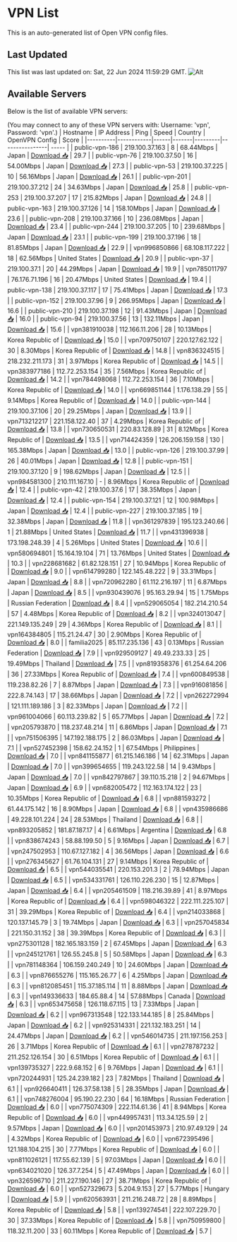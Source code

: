 # VPN List

This is an auto-generated list of Open VPN config files.

## Last Updated

This list was last updated on: Sat, 22 Jun 2024 11:59:29 GMT.
![Alt](https://repobeats.axiom.co/api/embed/186b98318ef1479477931607c1ad7d823f12451f.svg "Repobeats analytics image")

## Available Servers

Below is the list of available VPN servers:

(You may connect to any of these VPN servers with: Username: 'vpn', Password: 'vpn'.)
| Hostname | IP Address | Ping | Speed | Country | OpenVPN Config | Score |
|----------|------------|------|-------|---------|----------------| ----- |
| public-vpn-186 | 219.100.37.163 | 8 | 68.44Mbps | Japan | [Download 📥](./configs/server_0_JP.ovpn) | 29.7 |
| public-vpn-76 | 219.100.37.50 | 16 | 54.00Mbps | Japan | [Download 📥](./configs/server_1_JP.ovpn) | 27.3 |
| public-vpn-53 | 219.100.37.225 | 10 | 56.16Mbps | Japan | [Download 📥](./configs/server_2_JP.ovpn) | 26.1 |
| public-vpn-201 | 219.100.37.212 | 24 | 34.63Mbps | Japan | [Download 📥](./configs/server_3_JP.ovpn) | 25.8 |
| public-vpn-253 | 219.100.37.207 | 17 | 215.82Mbps | Japan | [Download 📥](./configs/server_4_JP.ovpn) | 24.8 |
| public-vpn-163 | 219.100.37.126 | 14 | 158.10Mbps | Japan | [Download 📥](./configs/server_5_JP.ovpn) | 23.6 |
| public-vpn-208 | 219.100.37.166 | 10 | 236.08Mbps | Japan | [Download 📥](./configs/server_6_JP.ovpn) | 23.4 |
| public-vpn-244 | 219.100.37.205 | 10 | 239.68Mbps | Japan | [Download 📥](./configs/server_7_JP.ovpn) | 23.1 |
| public-vpn-199 | 219.100.37.196 | 18 | 81.85Mbps | Japan | [Download 📥](./configs/server_8_JP.ovpn) | 22.9 |
| vpn996850866 | 68.108.117.222 | 18 | 62.56Mbps | United States | [Download 📥](./configs/server_9_US.ovpn) | 20.9 |
| public-vpn-37 | 219.100.37.1 | 20 | 44.29Mbps | Japan | [Download 📥](./configs/server_10_JP.ovpn) | 19.9 |
| vpn785011797 | 76.176.71.196 | 16 | 20.47Mbps | United States | [Download 📥](./configs/server_11_US.ovpn) | 19.4 |
| public-vpn-138 | 219.100.37.117 | 17 | 75.41Mbps | Japan | [Download 📥](./configs/server_12_JP.ovpn) | 17.3 |
| public-vpn-152 | 219.100.37.96 | 9 | 266.95Mbps | Japan | [Download 📥](./configs/server_13_JP.ovpn) | 16.6 |
| public-vpn-210 | 219.100.37.198 | 12 | 91.43Mbps | Japan | [Download 📥](./configs/server_14_JP.ovpn) | 16.0 |
| public-vpn-94 | 219.100.37.56 | 13 | 132.11Mbps | Japan | [Download 📥](./configs/server_15_JP.ovpn) | 15.6 |
| vpn381910038 | 112.166.11.206 | 28 | 10.13Mbps | Korea Republic of | [Download 📥](./configs/server_16_KR.ovpn) | 15.0 |
| vpn709750107 | 220.127.62.122 | 30 | 8.30Mbps | Korea Republic of | [Download 📥](./configs/server_17_KR.ovpn) | 14.8 |
| vpn836324515 | 218.232.211.173 | 31 | 3.97Mbps | Korea Republic of | [Download 📥](./configs/server_18_KR.ovpn) | 14.5 |
| vpn383977186 | 112.72.253.154 | 35 | 7.56Mbps | Korea Republic of | [Download 📥](./configs/server_19_KR.ovpn) | 14.2 |
| vpn784498068 | 112.72.253.154 | 36 | 7.10Mbps | Korea Republic of | [Download 📥](./configs/server_20_KR.ovpn) | 14.0 |
| vpn669851144 | 1.176.138.29 | 55 | 9.14Mbps | Korea Republic of | [Download 📥](./configs/server_21_KR.ovpn) | 14.0 |
| public-vpn-144 | 219.100.37.106 | 20 | 29.25Mbps | Japan | [Download 📥](./configs/server_22_JP.ovpn) | 13.9 |
| vpn713212217 | 221.158.122.40 | 37 | 4.29Mbps | Korea Republic of | [Download 📥](./configs/server_23_KR.ovpn) | 13.8 |
| vpn730650531 | 220.83.128.89 | 31 | 8.12Mbps | Korea Republic of | [Download 📥](./configs/server_24_KR.ovpn) | 13.5 |
| vpn714424359 | 126.206.159.158 | 130 | 165.38Mbps | Japan | [Download 📥](./configs/server_25_JP.ovpn) | 13.0 |
| public-vpn-126 | 219.100.37.99 | 26 | 40.01Mbps | Japan | [Download 📥](./configs/server_26_JP.ovpn) | 12.8 |
| public-vpn-151 | 219.100.37.120 | 9 | 198.62Mbps | Japan | [Download 📥](./configs/server_27_JP.ovpn) | 12.5 |
| vpn984581300 | 210.111.167.10 | - | 8.96Mbps | Korea Republic of | [Download 📥](./configs/server_28_KR.ovpn) | 12.4 |
| public-vpn-42 | 219.100.37.6 | 17 | 38.35Mbps | Japan | [Download 📥](./configs/server_29_JP.ovpn) | 12.4 |
| public-vpn-154 | 219.100.37.121 | 12 | 100.98Mbps | Japan | [Download 📥](./configs/server_30_JP.ovpn) | 12.4 |
| public-vpn-227 | 219.100.37.185 | 19 | 32.38Mbps | Japan | [Download 📥](./configs/server_31_JP.ovpn) | 11.8 |
| vpn361297839 | 195.123.240.66 | 1 | 21.88Mbps | United States | [Download 📥](./configs/server_32_US.ovpn) | 11.7 |
| vpn431396938 | 173.198.248.39 | 4 | 5.26Mbps | United States | [Download 📥](./configs/server_33_US.ovpn) | 10.6 |
| vpn580694801 | 15.164.19.104 | 71 | 13.76Mbps | United States | [Download 📥](./configs/server_34_US.ovpn) | 10.3 |
| vpn228681682 | 61.82.128.151 | 27 | 10.94Mbps | Korea Republic of | [Download 📥](./configs/server_35_KR.ovpn) | 9.0 |
| vpn614799280 | 122.145.48.222 | 9 | 33.31Mbps | Japan | [Download 📥](./configs/server_36_JP.ovpn) | 8.8 |
| vpn720962280 | 61.112.216.197 | 11 | 6.87Mbps | Japan | [Download 📥](./configs/server_37_JP.ovpn) | 8.5 |
| vpn930439076 | 95.163.29.94 | 15 | 1.75Mbps | Russian Federation | [Download 📥](./configs/server_38_RU.ovpn) | 8.4 |
| vpn529065054 | 182.214.210.54 | 57 | 4.48Mbps | Korea Republic of | [Download 📥](./configs/server_39_KR.ovpn) | 8.2 |
| vpn324013047 | 221.149.135.249 | 29 | 4.36Mbps | Korea Republic of | [Download 📥](./configs/server_40_KR.ovpn) | 8.1 |
| vpn164384805 | 115.21.24.47 | 30 | 2.90Mbps | Korea Republic of | [Download 📥](./configs/server_41_KR.ovpn) | 8.0 |
| familia2025 | 85.117.235.136 | 43 | 0.13Mbps | Russian Federation | [Download 📥](./configs/server_42_RU.ovpn) | 7.9 |
| vpn929509127 | 49.49.233.33 | 25 | 19.49Mbps | Thailand | [Download 📥](./configs/server_43_TH.ovpn) | 7.5 |
| vpn819358376 | 61.254.64.206 | 36 | 27.33Mbps | Korea Republic of | [Download 📥](./configs/server_44_KR.ovpn) | 7.4 |
| vpn600849538 | 119.238.82.26 | 7 | 8.87Mbps | Japan | [Download 📥](./configs/server_45_JP.ovpn) | 7.3 |
| vpn916081856 | 222.8.74.143 | 17 | 38.66Mbps | Japan | [Download 📥](./configs/server_46_JP.ovpn) | 7.2 |
| vpn262272994 | 121.111.189.186 | 3 | 82.33Mbps | Japan | [Download 📥](./configs/server_47_JP.ovpn) | 7.2 |
| vpn961004066 | 60.113.239.82 | 5 | 65.77Mbps | Japan | [Download 📥](./configs/server_48_JP.ovpn) | 7.2 |
| vpn205793870 | 118.237.48.214 | 11 | 6.86Mbps | Japan | [Download 📥](./configs/server_49_JP.ovpn) | 7.1 |
| vpn751506395 | 147.192.188.175 | 2 | 86.03Mbps | Japan | [Download 📥](./configs/server_50_JP.ovpn) | 7.1 |
| vpn527452398 | 158.62.24.152 | 1 | 67.54Mbps | Philippines | [Download 📥](./configs/server_51_PH.ovpn) | 7.0 |
| vpn841155877 | 61.215.146.186 | 14 | 62.31Mbps | Japan | [Download 📥](./configs/server_52_JP.ovpn) | 7.0 |
| vpn399654655 | 119.243.122.58 | 14 | 9.43Mbps | Japan | [Download 📥](./configs/server_53_JP.ovpn) | 7.0 |
| vpn842797867 | 39.110.15.218 | 2 | 94.67Mbps | Japan | [Download 📥](./configs/server_54_JP.ovpn) | 6.9 |
| vpn682005472 | 112.163.174.122 | 23 | 10.35Mbps | Korea Republic of | [Download 📥](./configs/server_55_KR.ovpn) | 6.8 |
| vpn881593272 | 61.44.175.142 | 16 | 8.90Mbps | Japan | [Download 📥](./configs/server_56_JP.ovpn) | 6.8 |
| vpn435986686 | 49.228.101.224 | 24 | 28.53Mbps | Thailand | [Download 📥](./configs/server_57_TH.ovpn) | 6.8 |
| vpn893205852 | 181.87.187.17 | 4 | 6.61Mbps | Argentina | [Download 📥](./configs/server_58_AR.ovpn) | 6.8 |
| vpn838674243 | 58.88.199.50 | 5 | 9.16Mbps | Japan | [Download 📥](./configs/server_59_JP.ovpn) | 6.7 |
| vpn247502953 | 110.67.127.182 | 4 | 36.56Mbps | Japan | [Download 📥](./configs/server_60_JP.ovpn) | 6.6 |
| vpn276345627 | 61.76.104.131 | 27 | 9.14Mbps | Korea Republic of | [Download 📥](./configs/server_61_KR.ovpn) | 6.5 |
| vpn544035541 | 220.153.201.3 | 2 | 78.94Mbps | Japan | [Download 📥](./configs/server_62_JP.ovpn) | 6.5 |
| vpn534331761 | 126.110.226.230 | 15 | 12.87Mbps | Japan | [Download 📥](./configs/server_63_JP.ovpn) | 6.4 |
| vpn205461509 | 118.216.39.89 | 41 | 8.97Mbps | Korea Republic of | [Download 📥](./configs/server_64_KR.ovpn) | 6.4 |
| vpn598046322 | 222.111.225.107 | 31 | 39.29Mbps | Korea Republic of | [Download 📥](./configs/server_65_KR.ovpn) | 6.4 |
| vpn214033868 | 120.137.145.79 | 3 | 19.74Mbps | Japan | [Download 📥](./configs/server_66_JP.ovpn) | 6.3 |
| vpn257045834 | 221.150.31.152 | 38 | 39.39Mbps | Korea Republic of | [Download 📥](./configs/server_67_KR.ovpn) | 6.3 |
| vpn275301128 | 182.165.183.159 | 2 | 67.45Mbps | Japan | [Download 📥](./configs/server_68_JP.ovpn) | 6.3 |
| vpn245121761 | 126.55.245.8 | 5 | 50.58Mbps | Japan | [Download 📥](./configs/server_69_JP.ovpn) | 6.3 |
| vpn781148364 | 106.159.240.249 | 10 | 24.60Mbps | Japan | [Download 📥](./configs/server_70_JP.ovpn) | 6.3 |
| vpn876655276 | 115.165.26.77 | 6 | 4.25Mbps | Japan | [Download 📥](./configs/server_71_JP.ovpn) | 6.3 |
| vpn812085451 | 115.37.185.114 | 11 | 8.88Mbps | Japan | [Download 📥](./configs/server_72_JP.ovpn) | 6.3 |
| vpn149336633 | 184.65.88.4 | 14 | 57.88Mbps | Canada | [Download 📥](./configs/server_73_CA.ovpn) | 6.3 |
| vpn653475658 | 126.118.67.115 | 13 | 7.33Mbps | Japan | [Download 📥](./configs/server_74_JP.ovpn) | 6.2 |
| vpn967313548 | 122.133.144.185 | 8 | 25.84Mbps | Japan | [Download 📥](./configs/server_75_JP.ovpn) | 6.2 |
| vpn925314331 | 221.132.183.251 | 14 | 24.47Mbps | Japan | [Download 📥](./configs/server_76_JP.ovpn) | 6.2 |
| vpn546014735 | 211.197.156.253 | 26 | 3.71Mbps | Korea Republic of | [Download 📥](./configs/server_77_KR.ovpn) | 6.1 |
| vpn278787232 | 211.252.126.154 | 30 | 6.51Mbps | Korea Republic of | [Download 📥](./configs/server_78_KR.ovpn) | 6.1 |
| vpn139735327 | 222.9.68.152 | 6 | 9.76Mbps | Japan | [Download 📥](./configs/server_79_JP.ovpn) | 6.1 |
| vpn720244931 | 125.24.239.182 | 23 | 7.82Mbps | Thailand | [Download 📥](./configs/server_80_TH.ovpn) | 6.1 |
| vpn926640411 | 126.37.58.138 | 5 | 28.35Mbps | Japan | [Download 📥](./configs/server_81_JP.ovpn) | 6.1 |
| vpn748276004 | 95.190.22.230 | 64 | 16.18Mbps | Russian Federation | [Download 📥](./configs/server_82_RU.ovpn) | 6.0 |
| vpn775074309 | 222.114.61.36 | 41 | 8.94Mbps | Korea Republic of | [Download 📥](./configs/server_83_KR.ovpn) | 6.0 |
| vpn449957431 | 113.34.125.59 | 2 | 9.57Mbps | Japan | [Download 📥](./configs/server_84_JP.ovpn) | 6.0 |
| vpn201453973 | 210.97.49.129 | 24 | 4.32Mbps | Korea Republic of | [Download 📥](./configs/server_85_KR.ovpn) | 6.0 |
| vpn672395496 | 121.188.104.215 | 30 | 7.77Mbps | Korea Republic of | [Download 📥](./configs/server_86_KR.ovpn) | 6.0 |
| vpn811026121 | 117.55.62.139 | 5 | 97.03Mbps | Japan | [Download 📥](./configs/server_87_JP.ovpn) | 6.0 |
| vpn634021020 | 126.37.7.254 | 5 | 47.49Mbps | Japan | [Download 📥](./configs/server_88_JP.ovpn) | 6.0 |
| vpn326596710 | 211.227.190.146 | 27 | 38.71Mbps | Korea Republic of | [Download 📥](./configs/server_89_KR.ovpn) | 6.0 |
| vpn527329673 | 5.204.9.153 | 27 | 5.77Mbps | Hungary | [Download 📥](./configs/server_90_HU.ovpn) | 5.9 |
| vpn620563931 | 211.216.248.72 | 28 | 8.89Mbps | Korea Republic of | [Download 📥](./configs/server_91_KR.ovpn) | 5.8 |
| vpn139274541 | 222.107.229.70 | 30 | 37.33Mbps | Korea Republic of | [Download 📥](./configs/server_92_KR.ovpn) | 5.8 |
| vpn750959800 | 118.32.11.200 | 33 | 60.11Mbps | Korea Republic of | [Download 📥](./configs/server_93_KR.ovpn) | 5.7 |
